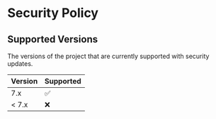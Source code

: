 # Security Policy

## Supported Versions

The versions of the project that are currently supported with security updates.

| Version | Supported          |
| ------- | ------------------ |
| 7.x     | :white_check_mark: |
| < 7.x   | :x:                |
